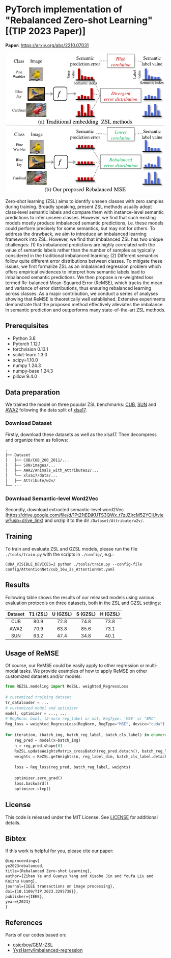 # PyTorch implementation of "Rebalanced Zero-shot Learning" [(TIP 2023 Paper)] #

**Paper:** https://arxiv.org/abs/2210.07031

<div align="center">
    <img width="500" alt="teaser" src="assets/banner.png"/>
</div>

Zero-shot learning (ZSL) aims to identify unseen classes with zero samples during training.
Broadly speaking, present ZSL methods usually adopt class-level semantic labels and compare them with instance-level semantic predictions to infer unseen classes.
However, we find that such existing models mostly produce imbalanced semantic predictions, i.e. these models could perform precisely for some semantics, but  may not for others. To address the drawback, we aim to introduce an imbalanced learning framework into ZSL. However, we find that imbalanced ZSL has two unique challenges: (1) Its imbalanced predictions are highly correlated with the value of semantic labels rather than the number of samples as typically considered in the traditional imbalanced learning; (2) Different semantics follow quite different error distributions between classes. To mitigate these issues, we first formalize ZSL as an imbalanced regression problem  which offers empirical evidences to interpret how semantic labels lead to imbalanced semantic predictions. We then propose a re-weighted loss termed Re-balanced Mean-Squared Error (ReMSE), which tracks the mean and variance of error distributions, thus ensuring rebalanced learning across classes. As a major contribution, we conduct a series of analyses showing that ReMSE is theoretically well established. Extensive experiments demonstrate that the proposed method effectively alleviates the imbalance in semantic prediction and outperforms many state-of-the-art ZSL methods.

## Prerequisites
+ Python 3.8
+ Pytorch 1.12.1
+ torchvision 0.13.1
+ scikit-learn 1.3.0
+ scipy=1.10.0
+ numpy 1.24.3
+ numpy-base 1.24.3
+ pillow 9.4.0

## Data preparation

We trained the model on three popular ZSL benchmarks: [CUB](http://www.vision.caltech.edu/visipedia/CUB-200-2011.html), [SUN](http://cs.brown.edu/~gmpatter/sunattributes.html) and [AWA2](http://cvml.ist.ac.at/AwA2/) following the data split of [xlsa17](http://datasets.d2.mpi-inf.mpg.de/xian/xlsa17.zip).

### Download Dataset 

Firstly, download these datasets as well as the xlsa17. Then decompress and organize them as follows: 
```
.
├── Dataset
│   ├── CUB/CUB_200_2011/...
│   ├── SUN/images/...
│   ├── AWA2/Animals_with_Attributes2/...
│   └── xlsa17/data/...
│   ├── Attribute/w2v/
└── ···
```

### Download Semantic-level Word2Vec

Secondly, download extracted semantic-level word2Vec (https://drive.google.com/file/d/1Pt21tEDjKUTS3QWx_t7zJZjrcM52YCIU/view?usp=drive_link) and unzip it to the dir `/Dataset/Attribute/w2v/`.

## Training

To train and evaluate ZSL and GZSL models, please run the file `./tools/train.py` with the scripts in `./config/`, e.g.:
```
CUDA_VISIBLE_DEVICES=2 python ./tools/train.py --config-file config/AttentionNet/cub_16w_2s_AttentionNet.yaml
```

## Results
Following table shows the results of our released models using various evaluation protocols on three datasets, both in the ZSL and GZSL settings:

| Dataset | T1 (ZSL) | U (GZSL) | S (GZSL) | H (GZSL) |
| :-----: | :-----: | :-----: | :-----: | :-----: |
| CUB | 80.9 | 72.8 | 74.8 | 73.8 |
| AWA2 | 70.9 | 63.8 | 85.6 | 73.1 |
| SUN | 63.2 | 47.4 | 34.8 | 40.1 |

## Usage of ReMSE
Of course, our ReMSE could be easily apply to other regression or multi-modal tasks.
We provide examples of how to apply ReMSE on other customized datasets and/or models:
```python
from REZSL.modeling import ReZSL, weighted_RegressLoss

# customized training dataset
tr_dataloader = ...
# customized model and optimizer
model, optimizer = ..., ... 
# RegNorm: bool, l2-norm reg_label or not, RegType: 'MSE' or "BMC"
Reg_loss = weighted_RegressLoss(RegNorm, RegType="MSE", device="cuda")

for iteration, (batch_img, batch_reg_label, batch_cls_label) in enumerate(tr_dataloader):
    reg_pred = model(x=batch_img)
    n = reg_pred.shape[0]
    ReZSL.updateWeightsMatrix_crossBatch(reg_pred.detach(), batch_reg_label.detach(), batch_cls_label.detach())
    weights = ReZSL.getWeights(n, reg_label_dim, batch_cls_label.detach()).detach()  # weights matrix does not need gradients

    loss = Reg_loss(reg_pred, batch_reg_label, weights)

    optimizer.zero_grad()
    loss.backward()
    optimizer.step()
```

## License

This code is released under the MIT License. See [LICENSE](LICENSE) for additional details.

## Bibtex ##
If this work is helpful for you, please cite our paper:

```
@inproceedings{
ye2023rebalanced,
title={Rebalanced Zero-shot Learning},
author={Zihan Ye and Guanyu Yang and Xiaobo Jin and Youfa Liu and Kaizhu Huang},
journal={IEEE transactions on image processing},
doi={10.1109/TIP.2023.3295738}},
publisher={IEEE},
year={2023}
}
```

## References
Parts of our codes based on:
* [osierboy/GEM-ZSL](https://github.com/osierboy/GEM-ZSL)
* [YyzHarry/imbalanced-regression](https://github.com/YyzHarry/imbalanced-regression)

